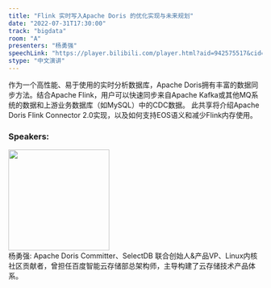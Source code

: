 ```yaml
---
title: "Flink 实时写入Apache Doris 的优化实现与未来规划"
date: "2022-07-31T17:30:00"
track: "bigdata"
room: "A"
presenters: "杨勇强"
speechLink: "https://player.bilibili.com/player.html?aid=942575517&cid=817760221&page=1"
stype: "中文演讲"
---
```

作为一个高性能、易于使用的实时分析数据库，Apache Doris拥有丰富的数据同步方法。结合Apache Flink，用户可以快速同步来自Apache Kafka或其他MQ系统的数据和上游业务数据库（如MySQL）中的CDC数据。
此共享将介绍Apache Doris Flink Connector 2.0实现，以及如何支持EOS语义和减少Flink内存使用。
 ### Speakers: 
 <img src="images/speaker/1218.png" width="200" /><br>杨勇强: Apache Doris Committer、SelectDB 联合创始人&产品VP、Linux内核社区贡献者，曾担任百度智能云存储部总架构师，主导构建了云存储技术产品体系。

 
